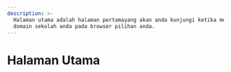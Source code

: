 ```yaml
---
description: >-
  Halaman utama adalah halaman pertamayang akan anda kunjungi ketika mengetik
  domain sekolah anda pada browser pilihan anda.
---
```


# Halaman Utama

